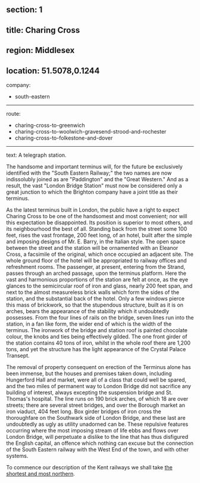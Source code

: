 section: 1
----
title: Charing Cross
----
region: Middlesex
----
location: 51.5078,0.1244
----
company:
- south-eastern
----
route:
- charing-cross-to-greenwich
- charing-cross-to-woolwich-gravesend-strood-and-rochester
- charing-cross-to-folkestone-and-dover
----
text: A telegraph station.

The handsome and important terminus will, for the future be exclusively identified with the "South Eastern Railway;" the two names are now indissolubly joined as are "Paddington" and the "Great Western." And as a result, the vast "London Bridge Station" must now be considered only a great junction to which the Brighton company have a joint title as their terminus.

As the latest terminus built in London, the public have a right to expect Charing Cross to be one of the handsomest and most convenient; nor will this expectation be disappointed. Its position is superior to most others, and its neighbourhood the best of all. Standing back from the street some 100 feet, rises the vast frontage, 200 feet long, of an hotel, built after the simple and imposing designs of Mr. E. Barry, in the Italian style. The open space between the street and the station will be ornamented with an Eleanor Cross, a facsimile of the original, which once occupied an adjacent site. The whole ground floor of the hotel will be appropriated to railway offices and refreshment rooms. The passenger, at present, entering from the Strand, passes through an arched passage, upon the terminus platform. Here the vast and harmonious proportions of the station are felt at once, as the eye glances to the semicircular roof of iron and glass, nearly 200 feet span, and next to the almost measureless brick walls which form the sides of the station, and the substantial back of the hotel. Only a few windows pierce this mass of brickwork, so that the stupendous structure, built as it is on arches, bears the appearance of the stability which it undoubtedly possesses. From the four lines of rails on the bridge, seven lines run into the station, in a fan like form, the wider end of which is the width of the terminus. The ironwork of the bridge and station roof is painted chocolate colour, the knobs and ties being effectively gilded. The one front girder of the station contains 40 tons of iron, whilst in the whole roof there are 1,200 tons, and yet the structure has the light appearance of the Crystal Palace Transept.

The removal of property consequent on erection of the Terminus alone has been immense, but the houses and premises taken down, including Hungerford Hall and market, were all of a class that could well be spared, and the two miles of permanent way to London Bridge did not sacrifice any building of interest, always excepting the suspension bridge and St. Thomas's hospital. The line runs on 190 brick arches, of which 18 are over streets; there are several street bridges, and over the Borough market an iron viaduct, 404 feet long. Box girder bridges of iron cross the thoroughfare on the Southwark side of London Bridge, and these last are undoubtedly as ugly as utility unadorned can be. These repulsive features occurring where the most imposing stream of life ebbs and flows over London Bridge, will perpetuate a dislike to the line that has thus disfigured the English capital, an offence which nothing can excuse but the connection of the South Eastern railway with the West End of the town, and with other systems.

To commence our description of the Kent railways we shall take [the shortest and most northern](/routes/charing-cross-to-greenwich).
